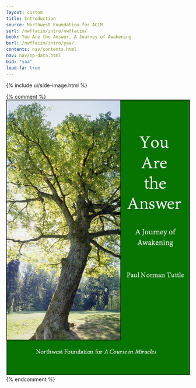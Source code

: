 ```yaml
---
layout: custom
title: Introduction
source: Northwest Foundation for ACIM
surl: /nwffacim/intro/nwffacim/
book: You Are the Answer, A Journey of Awakening
burl: /nwffacim/intro/yaa/
contents: nav/contents.html
nav: nav/np-data.html
bid: "yaa"
load-fa: true
---
```


<div class="custom-side-image">
  {% include ui/side-image.html %}
</div>

{% comment %}
<img class="img-responsive center" src="/public/img/nwffacim/yaa/cover.jpg">
{% endcomment %}

